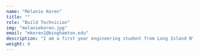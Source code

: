 ```yaml
---
name: "Melanie Koren"
title: ""
role: "Build Technician"
img: "melaniekoren.jpg"
email: "mkoren1@binghamton.edu"
description: "I am a first year engineering student from Long Island NY. I am planning to major in computer engineering. I have 7 years of robotics experience prior to WCRL and have gone to the VEX Worlds competition twice. "
weight: 0
---
```

